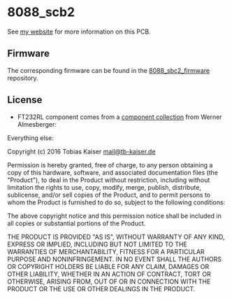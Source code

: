 8088_scb2
========

See [my website][1] for more information on this PCB.

Firmware
--------

The corresponding firmware can be found in the [8088_sbc2_firmware][2] repository.

License
-------

* FT232RL component comes from a [component collection][3] from Werner Almesberger: 

Everything else:

Copyright (c) 2016 Tobias Kaiser <mail@tb-kaiser.de>

Permission is hereby granted, free of charge, to any person obtaining a copy of this hardware, software, and associated documentation files (the "Product"), to deal in the Product without restriction, including without limitation the rights to use, copy, modify, merge, publish, distribute, sublicense, and/or sell copies of the Product, and to permit persons to whom the Product is furnished to do so, subject to the following conditions:

The above copyright notice and this permission notice shall be included in all copies or substantial portions of the Product.

THE PRODUCT IS PROVIDED "AS IS", WITHOUT WARRANTY OF ANY KIND, EXPRESS OR IMPLIED, INCLUDING BUT NOT LIMITED TO THE WARRANTIES OF MERCHANTABILITY, FITNESS FOR A PARTICULAR PURPOSE AND NONINFRINGEMENT. IN NO EVENT SHALL THE AUTHORS OR COPYRIGHT HOLDERS BE LIABLE FOR ANY CLAIM, DAMAGES OR OTHER LIABILITY, WHETHER IN AN ACTION OF CONTRACT, TORT OR OTHERWISE, ARISING FROM, OUT OF OR IN CONNECTION WITH THE PRODUCT OR THE USE OR OTHER DEALINGS IN THE PRODUCT.


[1]: http://www.tb-kaiser.de/pcbs/8088_sbc2_2016_12_22/
[2]: https://github.com/TobiasKaiser/8088_sbc2_firmware/
[3]: http://projects.qi-hardware.com/index.php/p/kicad-libs/source/tree/master/components/ft232rl.lib
